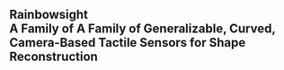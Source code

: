 ## Rainbowsight <br> A Family of A Family of Generalizable, Curved, Camera-Based Tactile Sensors for Shape Reconstruction ## 
